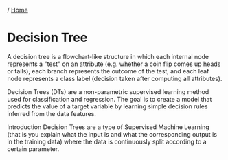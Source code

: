/ [Home](index.md)

# Decision Tree

A decision tree is a flowchart-like structure in which each internal node represents a "test" on an attribute (e.g. whether a coin flip comes up heads or tails), each branch represents the outcome of the test, and each leaf node represents a class label (decision taken after computing all attributes).

Decision Trees (DTs) are a non-parametric supervised learning method used for classification and regression. The goal is to create a model that predicts the value of a target variable by learning simple decision rules inferred from the data features.


Introduction Decision Trees are a type of Supervised Machine Learning (that is you explain what the input is and what the corresponding output is in the training data) where the data is continuously split according to a certain parameter.

